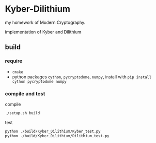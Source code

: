 # Kyber-Dilithium

my homework of Modern Cryptography.

implementation of Kyber and Dilithium


## build

### require

+ `cmake`
+ python packages `cython`, `pycryptodome`, `numpy`, install with `pip install cython pycryptodome numpy`

### compile and test

compile
```sh
./setup.sh build
```
test
```sh
python ./build/Kyber_Dilithium/Kyber_test.py
python ./build/Kyber_Dilithium/Dilithium_test.py
```